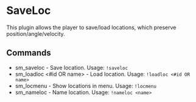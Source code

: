 # SaveLoc
This plugin allows the player to save/load locations, which preserve position/angle/velocity.

## Commands
* sm_saveloc - Save location. Usage: ```!saveloc```
* sm_loadloc &lt;#id OR name&gt; - Load location. Usage: ```!loadloc <#id OR name>```
* sm_locmenu - Show locations in menu. Usage: ```!locmenu```
* sm_nameloc - Name location. Usage: ```!nameloc <name>```